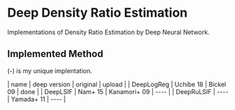 # Deep Density Ratio Estimation
Implementations of Density Ratio Estimation by Deep Neural Network.

## Implemented Method

(-) is my unique implentation.

|    name    | deep version | original     | upload |
| DeepLogReg | Uchibe    18 | Bickel    09 | done   |
| DeepLSIF   | Nam+      15 | Kanamori+ 09 | ----   |
| DeepRuLSIF |    ----      | Yamada+   11 | ----   |
